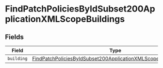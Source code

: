 # FindPatchPoliciesByIdSubset200ApplicationXMLScopeBuildings


## Fields

| Field                                                                                                                                                               | Type                                                                                                                                                                | Required                                                                                                                                                            | Description                                                                                                                                                         |
| ------------------------------------------------------------------------------------------------------------------------------------------------------------------- | ------------------------------------------------------------------------------------------------------------------------------------------------------------------- | ------------------------------------------------------------------------------------------------------------------------------------------------------------------- | ------------------------------------------------------------------------------------------------------------------------------------------------------------------- |
| `building`                                                                                                                                                          | [FindPatchPoliciesByIdSubset200ApplicationXMLScopeBuildingsBuilding](../../models/operations/findpatchpoliciesbyidsubset200applicationxmlscopebuildingsbuilding.md) | :heavy_minus_sign:                                                                                                                                                  | N/A                                                                                                                                                                 |